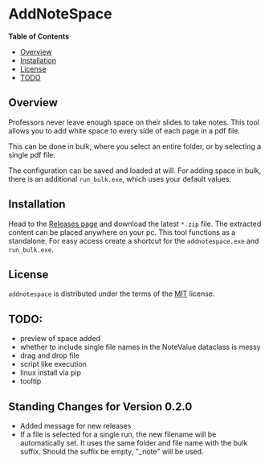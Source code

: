 # AddNoteSpace

**Table of Contents**

- [Overview](#overview)
- [Installation](#installation)
- [License](#license)
- [TODO](#todo)


## Overview

Professors never leave enough space on their slides to take notes.
This tool allows you to add white space to every side of each page in a pdf file.

This can be done in bulk, where you select an entire folder, or by selecting
a single pdf file.

The configuration can be saved and loaded at will. For adding space in bulk,
there is an additional `run_bulk.exe`, which uses your default values.

## Installation

Head to the [Releases page](https://github.com/maromei/addnotespace/releases)
and download the latest `*.zip` file. The extracted content can be placed anywhere on
your pc. This tool functions as a standalone.
For easy access create a shortcut for the `addnotespace.exe` and
`run_bulk.exe`.

## License

`addnotespace` is distributed under the terms of the [MIT](https://spdx.org/licenses/MIT.html) license.


## TODO:

- preview of space added
- whether to include single file names in the NoteValue dataclass is messy
- drag and drop file
- script like execution
- linux install via pip
- tooltip

## Standing Changes for Version 0.2.0

- Added message for new releases
- If a file is selected for a single run, the new filename will be automatically set. It uses the same folder and file name with the bulk suffix. Should the suffix be empty, "_note" will be used.
